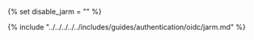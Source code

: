{% set disable_jarm = "" %}

{% include "../../../../../includes/guides/authentication/oidc/jarm.md" %}